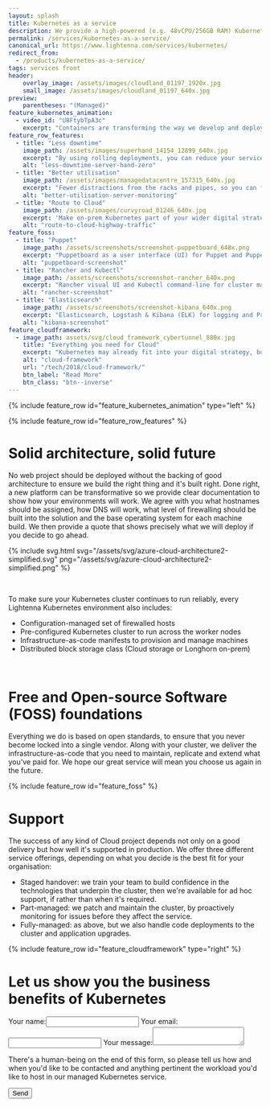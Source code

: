 ```yaml
---
layout: splash
title: Kubernetes as a service
description: We provide a high-powered (e.g. 48vCPU/256GB RAM) Kubernetes cluster, ready-to-go, fully-managed and monitoring by Lightenna engineers.  Deploy your production workload in minutes using kubectl, Helm or visually with Rancher.
permalink: /services/kubernetes-as-a-service/
canonical_url: https://www.lightenna.com/services/kubernetes/
redirect_from:
  - /products/kubernetes-as-a-service/
tags: services front
header:
    overlay_image: /assets/images/cloudland_01197_1920x.jpg
    small_image: /assets/images/cloudland_01197_640x.jpg
preview:
    parentheses: "(Managed)"
feature_kubernetes_animation:
  - video_id: "U8FtybTpA3c"
    excerpt: "Containers are transforming the way we develop and deploy code, but managing them in production requires a variety of skills.  We specialise in Cloud platforms, so you can concentrate on the core business activity that adds value to your customers.  We offer an array of services ranging from a simple out-of-the-box installation and setup of an on-prem Kubernetes cluster, through to a complete managed service including low-level patching, software updates and even attended deployments."
feature_row_features:
  - title: "Less downtime"
    image_path: /assets/images/superhand_14154_12899_640x.jpg
    excerpt: "By using rolling deployments, you can reduce your service downtime to zero."
    alt: "less-downtime-server-hand-zero"
  - title: "Better utilisation"
    image_path: /assets/images/managedatacentre_157315_640x.jpg
    excerpt: "Fewer distractions from the racks and pipes, so you can focus on delivering business value."
    alt: "better-utilisation-server-monitoring"
  - title: "Route to Cloud"
    image_path: /assets/images/curvyroad_01246_640x.jpg
    excerpt: 'Make on-prem Kubernetes part of your wider digital strategy, perhaps as a 2-5 year stop-gap before migrating to the Cloud.'
    alt: "route-to-cloud-highway-traffic"
feature_foss:
  - title: "Puppet"
    image_path: /assets/screenshots/screenshot-puppetboard_640x.png
    excerpt: "Puppetboard as a user interface (UI) for Puppet and PuppetDB"
    alt: "puppetboard-screenshot"
  - title: "Rancher and Kubectl"
    image_path: /assets/screenshots/screenshot-rancher_640x.png
    excerpt: "Rancher visual UI and Kubectl command-line for cluster maintenance and deployments"
    alt: "rancher-screenshot"
  - title: "Elasticsearch"
    image_path: /assets/screenshots/screenshot-kibana_640x.png
    excerpt: "Elasticsearch, Logstash & Kibana (ELK) for logging and Prometheus & AlertManager for monitoring"
    alt: "kibana-screenshot"
feature_cloudframework:
  - image_path: assets/svg/cloud_framework_cybertunnel_880x.jpg
    title: "Everything you need for Cloud"
    excerpt: "Kubernetes may already fit into your digital strategy, but if you'd like advice on how to integrate an on-prem cluster into your existing Cloud infrastructure, please [get in touch](/contact/).  Our consultants can bring to bear years of experience in Cloud adoption to help your business take on the right mix of services from hyperscale providers such as AWS, Google Cloud and Microsoft Azure."
    alt: "cloud-framework"
    url: "/tech/2018/cloud-framework/"
    btn_label: "Read More"
    btn_class: "btn--inverse"
---
```


<style>
    /* hack page title for alignment on this particular image */
    h1.page__title {
        padding-top: 1.0em;
    }
</style>

{% include feature_row id="feature_kubernetes_animation" type="left" %}

{% include feature_row id="feature_row_features" %}

# Solid architecture, solid future

No web project should be deployed without the backing of good architecture to ensure we build the right thing and it's built right.  Done right, a new platform can be transformative so we provide clear documentation to show how your environments will work.  We agree with you what hostnames should be assigned, how DNS will work, what level of firewalling should be built into the solution and the base operating system for each machine build.  We then provide a quote that shows precisely what we will deploy if you decide to go ahead.

{% include svg.html svg="/assets/svg/azure-cloud-architecture2-simplified.svg"  png="/assets/svg/azure-cloud-architecture2-simplified.png" %}

<div class="feature__wrapper">&nbsp;</div>

To make sure your Kubernetes cluster continues to run reliably, every Lightenna Kubernetes environment also includes:
* Configuration-managed set of firewalled hosts
* Pre-configured Kubernetes cluster to run across the worker nodes
* Infrastructure-as-code manifests to provision and manage machines
* Distributed block storage class (Cloud storage or Longhorn on-prem)

<div class="feature__wrapper">&nbsp;</div>

# Free and Open-source Software (FOSS) foundations

Everything we do is based on open standards, to ensure that you never become locked into a single vendor.
Along with your cluster, we deliver the infrastructure-as-code that you need to maintain, replicate and extend what you've paid for.  We hope our great service will mean you choose us again in the future.

{% include feature_row id="feature_foss" %}

# Support

The success of any kind of Cloud project depends not only on a good delivery but how well it\'s supported in production.  We offer three different service offerings, depending on what you decide is the best fit for your organisation:
* Staged handover: we train your team to build confidence in the technologies that underpin the cluster, then we're available for ad hoc support, if rather than when it's required.
* Part-managed: we patch and maintain the cluster, by proactively monitoring for issues before they affect the service.
* Fully-managed: as above, but we also handle code deployments to the cluster and application upgrades.

{% include feature_row id="feature_cloudframework" type="right" %}

# Let us show you the business benefits of Kubernetes

<a name="form" />
<form action="https://formspree.io/f/xqaebqzd" method="POST">
    <label>Your name:<input type="text" name="name"></label>
    <label>Your email:<input type="email" name="email"></label>
    <label>Your message:<textarea name="message"></textarea></label>
    <p>There's a human-being on the end of this form, so please tell us how and when you'd like to be contacted
    and anything pertinent the workload you'd like to host in our managed Kubernetes service.</p>
    <button type="submit" class="btn btn--primary btn--large">Send</button>
</form>
<div stlye="clear:both;">&nbsp;</div>